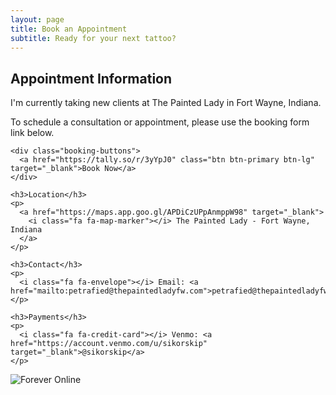 ```yaml
---
layout: page
title: Book an Appointment
subtitle: Ready for your next tattoo?
---
```


<div class="booking-container">
  <div class="booking-info">
    <h2>Appointment Information</h2>
    <p>I'm currently taking new clients at The Painted Lady in Fort Wayne, Indiana.</p>
    <p>To schedule a consultation or appointment, please use the booking form link below.</p>
    
    <div class="booking-buttons">
      <a href="https://tally.so/r/3yYpJ0" class="btn btn-primary btn-lg" target="_blank">Book Now</a>
    </div>
    
    <h3>Location</h3>
    <p>
      <a href="https://maps.app.goo.gl/APDiCzUPpAnmppW98" target="_blank">
        <i class="fa fa-map-marker"></i> The Painted Lady - Fort Wayne, Indiana
      </a>
    </p>
    
    <h3>Contact</h3>
    <p>
      <i class="fa fa-envelope"></i> Email: <a href="mailto:petrafied@thepaintedladyfw.com">petrafied@thepaintedladyfw.com</a>
    </p>
    
    <h3>Payments</h3>
    <p>
      <i class="fa fa-credit-card"></i> Venmo: <a href="https://account.venmo.com/u/sikorskip" target="_blank">@sikorskip</a>
    </p>
  </div>
  
  <div class="text-center mt-5">
    <img src="{{ site.baseurl }}/assets/images/gifs/4everonline.gif" alt="Forever Online" class="img-fluid" style="max-width: 150px;">
  </div>
</div>
